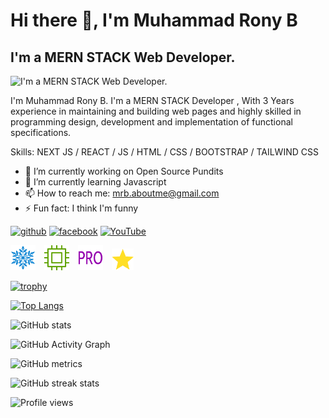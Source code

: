 # Hi there 👋, I'm Muhammad Rony B
## I'm a MERN STACK  Web Developer.
![I'm a MERN STACK  Web Developer.](https://github.com/OSP007/OSP007/commit/b2b63845ad0f28472f26a451ba44d2fc305856b2)

I'm Muhammad Rony B.
I'm a MERN STACK Developer ,
With 3 Years experience in maintaining and building web pages and highly skilled in programming design, development and implementation of functional specifications.

Skills: NEXT JS / REACT / JS / HTML / CSS / BOOTSTRAP / TAILWIND CSS

- 🔭 I’m currently working on Open Source Pundits 
- 🌱 I’m currently learning Javascript 
- 📫 How to reach me: mrb.aboutme@gmail.com 
- ⚡ Fun fact: I think I'm funny 


[<img src='https://cdn.jsdelivr.net/npm/simple-icons@3.0.1/icons/github.svg' alt='github' height='40'>](https://github.com/OSP007)  [<img src='https://cdn.jsdelivr.net/npm/simple-icons@3.0.1/icons/facebook.svg' alt='facebook' height='40'>](https://www.facebook.com/Rony000777)  [<img src='https://cdn.jsdelivr.net/npm/simple-icons@3.0.1/icons/youtube.svg' alt='YouTube' height='40'>](https://www.youtube.com/channel/@opensourcepundits)  

<a href='https://archiveprogram.github.com/'><img src='https://raw.githubusercontent.com/acervenky/animated-github-badges/master/assets/acbadge.gif' width='40' height='40'></a> <a href='https://docs.github.com/en/developers'><img src='https://raw.githubusercontent.com/acervenky/animated-github-badges/master/assets/devbadge.gif' width='40' height='40'></a> <a href='https://github.com/pricing'><img src='https://raw.githubusercontent.com/acervenky/animated-github-badges/master/assets/pro.gif' width='40' height='40'></a> <a href='https://stars.github.com/'><img src='https://raw.githubusercontent.com/acervenky/animated-github-badges/master/assets/starbadge.gif' width='35' height='35'></a> 

[![trophy](https://github-profile-trophy.vercel.app/?username=OSP007)](https://github.com/ryo-ma/github-profile-trophy)

[![Top Langs](https://github-readme-stats.vercel.app/api/top-langs/?username=OSP007)](https://github.com/anuraghazra/github-readme-stats)

![GitHub stats](https://github-readme-stats.vercel.app/api?username=OSP007&show_icons=true)  

![GitHub Activity Graph](https://activity-graph.herokuapp.com/graph?username=OSP007)  

![GitHub metrics](https://metrics.lecoq.io/OSP007)  

![GitHub streak stats](https://streak-stats.demolab.com/?user=OSP007)  

![Profile views](https://gpvc.arturio.dev/OSP007)  
